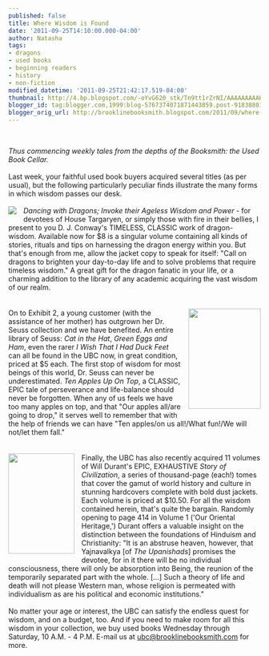 ```yaml
---
published: false
title: Where Wisdom is Found
date: '2011-09-25T14:10:00.000-04:00'
author: Natasha
tags:
- dragons
- used books
- beginning readers
- history
- non-fiction
modified_datetime: '2011-09-25T21:42:17.519-04:00'
thumbnail: http://4.bp.blogspot.com/-oYvG620_stk/Tn9tt1rZrNI/AAAAAAAAAH8/VSZS-znTP8c/s72-c/dancing_with_dragons.jpg
blogger_id: tag:blogger.com,1999:blog-5767374071871443859.post-9183880150225184462
blogger_orig_url: http://brooklinebooksmith.blogspot.com/2011/09/where-wisdom-is-found.html
---
```


<br /><div style="margin-bottom: 0in;"><em>Thus commencing weekly tales from the depths of the Booksmith: the Used Book Cellar.</em></div><div style="margin-bottom: 0in;"><br /></div><div style="margin-bottom: 0in;">Last week, your faithful used book buyers acquired several titles (as per usual), but the following particularly peculiar finds illustrate the many forms in which wisdom passes our desk.</div><div style="margin-bottom: 0in;"><br /></div><div class="separator" style="clear: both; text-align: center;"><a href="http://4.bp.blogspot.com/-oYvG620_stk/Tn9tt1rZrNI/AAAAAAAAAH8/VSZS-znTP8c/s1600/dancing_with_dragons.jpg" imageanchor="1" style="clear: left; cssfloat: left; float: left; margin-bottom: 1em; margin-right: 1em;"><img border="0" hca="true" src="http://4.bp.blogspot.com/-oYvG620_stk/Tn9tt1rZrNI/AAAAAAAAAH8/VSZS-znTP8c/s1600/dancing_with_dragons.jpg" /></a></div><div style="margin-bottom: 0in;"><i>Dancing with Dragons; Invoke their Ageless Wisdom and Power</i> - for devotees of House Targaryen, or simply those with fire in their&nbsp;bellies, I present to you D. J. Conway's TIMELESS, CLASSIC work of dragon-wisdom. Available now for $8 is a singular volume containing all kinds of stories, rituals and tips on harnessing the dragon energy within you. But that's enough from me, allow the jacket copy to speak for itself: "Call on dragons to brighten your day-to-day life and to solve problems that require timeless wisdom." A great gift for the dragon fanatic in your life, or a charming addition to the library of any academic acquiring the vast wisdom of our realm.</div><div style="margin-bottom: 0in;"><br /></div><div style="margin-bottom: 0in;"><br /></div><div class="separator" style="clear: both; text-align: center;"><a href="http://2.bp.blogspot.com/-rqQHF4Sdqdk/Tn9tzSZ0_wI/AAAAAAAAAIA/DiGy7RxCIh8/s1600/tenapples.jpg" imageanchor="1" style="clear: right; cssfloat: right; float: right; margin-bottom: 1em; margin-left: 1em;"><img border="0" hca="true" height="200" src="http://2.bp.blogspot.com/-rqQHF4Sdqdk/Tn9tzSZ0_wI/AAAAAAAAAIA/DiGy7RxCIh8/s200/tenapples.jpg" width="144" /></a></div><div style="margin-bottom: 0in;">On to Exhibit 2, a young customer (with the assistance of her mother) has outgrown her Dr. Seuss collection and we have benefited. An entire library of Seuss: <i>Cat in the Hat</i>, <i>Green Eggs and Ham</i>, even the rarer <i>I Wish That I Had Duck Feet</i> can all be found in the UBC now, in great condition, priced at $5 each. The first stop of wisdom for most beings of this world, Dr. Seuss can never be underestimated. <i>Ten Apples Up On Top</i>, a CLASSIC, EPIC tale of perseverance and life-balance should never be forgotten. When any of us feels we have too many apples on top, and that "Our apples all/are going to drop," it serves well to remember that with the help of friends we can have "Ten apples/on us all!/What fun!/We will not/let them fall."</div><div style="margin-bottom: 0in;"><br /></div><div style="margin-bottom: 0in;"><br /></div><div class="separator" style="clear: both; text-align: center;"><a href="http://1.bp.blogspot.com/-7Q1HaOJGJvk/Tn9t3vCiCoI/AAAAAAAAAIE/YT9qXhNvlEk/s1600/Our_Oriental_Heritage.jpg" imageanchor="1" style="clear: left; cssfloat: left; float: left; margin-bottom: 1em; margin-right: 1em;"><img border="0" hca="true" height="200" src="http://1.bp.blogspot.com/-7Q1HaOJGJvk/Tn9t3vCiCoI/AAAAAAAAAIE/YT9qXhNvlEk/s200/Our_Oriental_Heritage.jpg" width="132" /></a></div><div style="margin-bottom: 0in;">Finally, the UBC has also recently acquired 11 volumes of Will Durant's EPIC, EXHAUSTIVE <i>Story of Civilization</i>, a series of thousand-page (each!) tomes that cover the gamut of world history and culture in stunning hardcovers complete with bold dust jackets. Each volume is priced at $10.50. For all the wisdom contained herein, that's quite the bargain. Randomly opening to page 414 in Volume 1 ('Our Oriental Heritage,') Durant offers a valuable insight on the distinction between the foundations of Hinduism and Christianity: "It is an abstruse heaven, however, that Yajnavalkya [of <i>The Upanishads</i><span style="font-style: normal;">] promises</span> the devotee, for in it there will be no individual consciousness, there will only be absorption into Being, the reunion of the temporarily separated part with the whole. [...] Such a theory of life and death will not please Western man, whose religion is permeated with individualism as are his political and economic institutions."</div><div style="margin-bottom: 0in;"><br /></div><div style="margin-bottom: 0in;">No matter your age or interest, the UBC can satisfy the endless quest for wisdom, and on a budget, too. And if you need to make room for all this wisdom in your collection, we buy used books Wednesday through Saturday, 10 A.M. - 4 P.M. E-mail us at <a href="mailto:ubc@brooklinebooksmith.com">ubc@brooklinebooksmith.com</a> for more.</div>